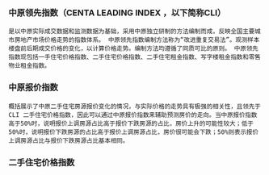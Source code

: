 
### 中原领先指数（CENTA LEADING INDEX ，以下简称CLI）
    是以中原实际成交数据和监测数据为基础，采用中原独立研制的方法编制而成，反映全国主要城市房地产市场价格走势的指数体系。 中原领先指数编制方法称为“改进重复交易法”。观测样本楼盘前后期成交价格的变化，以计算价格走势。编制方法均遵循了同质可比的原则。 中原领先指数现包括一手住宅价格指数、二手住宅价格指数、二手住宅租金指数、写字楼租金指数和零售物业租金指数。
### 中原报价指数
    概括展示了中原二手住宅房源报价变化的情况，与实际价格的走势具有极强的相关性，且领先于CLI 二手住宅价格指数，因此可以通过中原报价指数来辅助预测房价的走向。当中原报价指数高于50%时，说明报价上调房源占比高于报价下跌房源的占比，房价上升的可能性较大；低于50%时，说明报价下跌房源的占比高于报价上调房源占比，房价很可能会下跌；50%则表示报价上调房源占比与报价下跌房源占比基本相同。
### 二手住宅价格指数